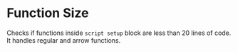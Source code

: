 # Function Size

Checks if functions inside `script setup` block are less than 20 lines of code. It handles regular and arrow functions.
